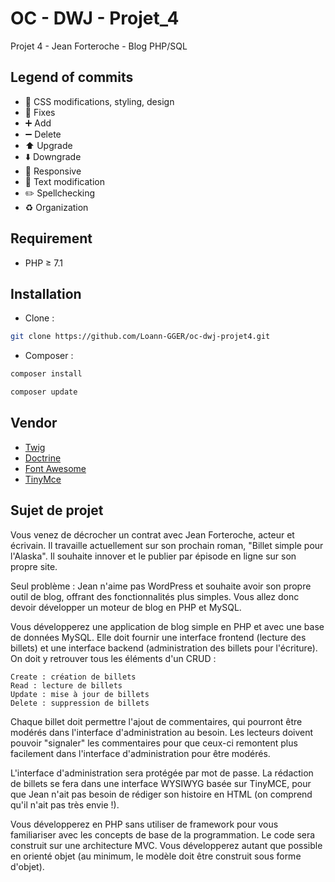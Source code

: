 # OC - DWJ - Projet_4
Projet 4 - Jean Forteroche - Blog PHP/SQL

## Legend of commits
* :art: CSS modifications, styling, design
* :wrench: Fixes
* :heavy_plus_sign: Add
* :heavy_minus_sign: Delete
* :arrow_up: Upgrade
* :arrow_down: Downgrade
* :iphone: Responsive
* :memo: Text modification
* :pencil2: Spellchecking
* :recycle: Organization

## Requirement
* PHP ≥ 7.1

## Installation
* Clone : 
```bash
git clone https://github.com/Loann-GGER/oc-dwj-projet4.git
```
* Composer :
``` bash
composer install
```
``` bash
composer update
```

## Vendor
* [Twig](https://twig.symfony.com/doc/2.x/tags/if.html)
* [Doctrine](https://packagist.org/packages/composer/composer)
* [Font Awesome](https://fontawesome.com/)
* [TinyMce](https://www.tiny.cloud/)


## Sujet de projet

Vous venez de décrocher un contrat avec Jean Forteroche, acteur et écrivain. Il travaille actuellement sur son prochain roman, "Billet simple pour l'Alaska". Il souhaite innover et le publier par épisode en ligne sur son propre site.

Seul problème : Jean n'aime pas WordPress et souhaite avoir son propre outil de blog, offrant des fonctionnalités plus simples. Vous allez donc devoir développer un moteur de blog en PHP et MySQL.

Vous développerez une application de blog simple en PHP et avec une base de données MySQL. Elle doit fournir une interface frontend (lecture des billets) et une interface backend (administration des billets pour l'écriture). On doit y retrouver tous les éléments d'un CRUD :

    Create : création de billets
    Read : lecture de billets
    Update : mise à jour de billets
    Delete : suppression de billets

Chaque billet doit permettre l'ajout de commentaires, qui pourront être modérés dans l'interface d'administration au besoin.
Les lecteurs doivent pouvoir "signaler" les commentaires pour que ceux-ci remontent plus facilement dans l'interface d'administration pour être modérés.

L'interface d'administration sera protégée par mot de passe. La rédaction de billets se fera dans une interface WYSIWYG basée sur TinyMCE, pour que Jean n'ait pas besoin de rédiger son histoire en HTML (on comprend qu'il n'ait pas très envie !).

Vous développerez en PHP sans utiliser de framework pour vous familiariser avec les concepts de base de la programmation. Le code sera construit sur une architecture MVC. Vous développerez autant que possible en orienté objet (au minimum, le modèle doit être construit sous forme d'objet).
